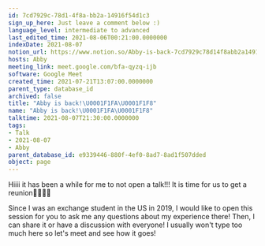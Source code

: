 ```yaml
---
id: 7cd7929c-78d1-4f8a-bb2a-14916f54d1c3
sign_up_here: Just leave a comment below :)
language_level: intermediate to advanced
last_edited_time: 2021-08-06T00:21:00.0000000
indexDate: 2021-08-07
notion_url: https://www.notion.so/Abby-is-back-7cd7929c78d14f8abb2a14916f54d1c3
hosts: Abby
meeting_link: meet.google.com/bfa-qyzq-ijb
software: Google Meet
created_time: 2021-07-21T13:07:00.0000000
parent_type: database_id
archived: false
title: "Abby is back!\U0001F1FA\U0001F1F8"
name: "Abby is back!\U0001F1FA\U0001F1F8"
talktime: 2021-08-07T21:30:00.0000000
tags:
- Talk
- 2021-08-07
- Abby
parent_database_id: e9339446-880f-4ef0-8ad7-8ad1f507dded
object: page
---
```


Hiiii it has been a while for me to not open a talk!!!
It is time for us to get a reunion🥰🥰👌🏻

Since I was an exchange student in the US in 2019, I would like to open this session for you to ask me any questions about my experience there! Then, I can share it or have a discussion with everyone! I usually won't type too much here so let's meet and see how it goes!







